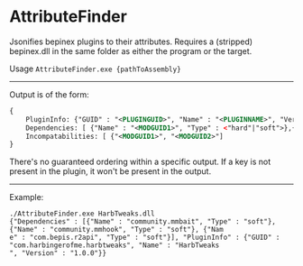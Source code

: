 ﻿# AttributeFinder #

Jsonifies bepinex plugins to their attributes.
Requires a (stripped) bepinex.dll in the same folder as either the program or the target.

Usage `AttributeFinder.exe {pathToAssembly}`

---

Output is of the form:
```xml
{
	PluginInfo: {"GUID" : "<PLUGINGUID>", "Name" : "<PLUGINNAME>", "Version": "<PLUGINVERSION>"}
	Dependencies: [ {"Name" : "<MODGUID1>", "Type" : <"hard"|"soft">},{"Name" : "<MODGUID2>", "Type" : <"hard"|"soft">}]
	Incompatabilities: [ {"<MODGUID1>", "<MODGUID2>"]
}
```
There's no guaranteed ordering within a specific output.  If a key is not present in the plugin, it won't be present in the output.

---

Example:
```
./AttributeFinder.exe HarbTweaks.dll
{"Dependencies" : [{"Name" : "community.mmbait", "Type" : "soft"}, {"Name" : "community.mmhook", "Type" : "soft"}, {"Nam
e" : "com.bepis.r2api", "Type" : "soft"}], "PluginInfo" : {"GUID" : "com.harbingerofme.harbtweaks", "Name" : "HarbTweaks
", "Version" : "1.0.0"}}
```
